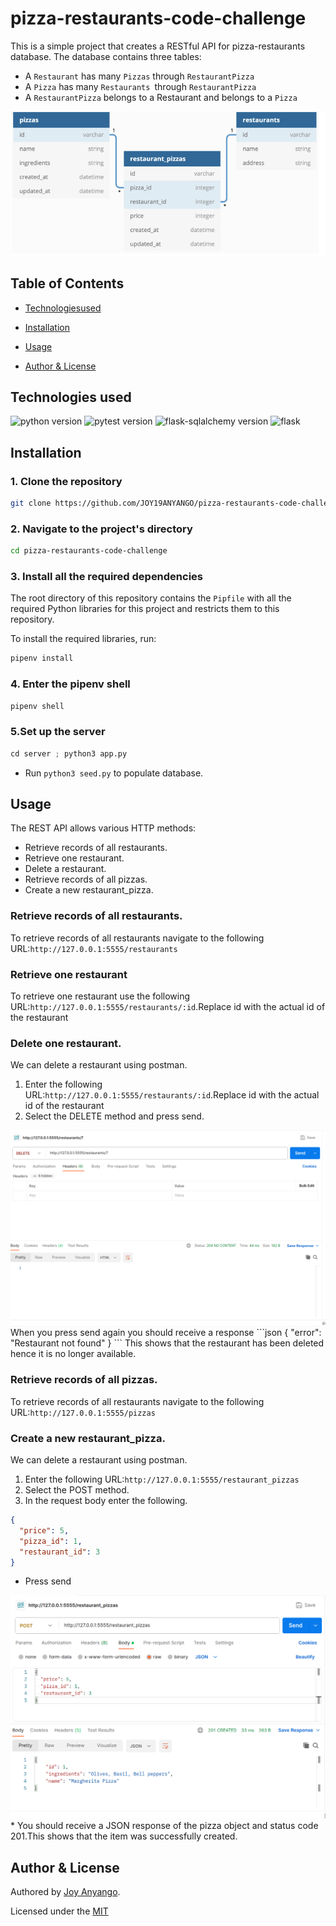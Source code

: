 # pizza-restaurants-code-challenge
This is a simple project that creates a RESTful API for pizza-restaurants database.
The database contains three tables:
  
* A `Restaurant` has many `Pizzas` through `RestaurantPizza`
* A `Pizza` has many `Restaurants `through `RestaurantPizza`
* A `RestaurantPizza` belongs to a Restaurant and belongs to a `Pizza`
<img src="dbmodel.png" alt="Alt text" title="database model">

## Table of Contents
- [Technologiesused](#technologiesused)
- [Installation](#installation)
- [Usage](#usage)

- [Author & License](#author--license)

## Technologies used
![python version](https://img.shields.io/badge/python-3.10.12+-blue.svg)
![pytest version](https://img.shields.io/badge/pytest-7.1.3+-cyan.svg)
![flask-sqlalchemy version](https://img.shields.io/badge/flasksqlalchemy-3.0.3-blue)
![flask](https://img.shields.io/badge/Flask-2.2.2-red)

## Installation

### 1. Clone the repository

```bash
git clone https://github.com/JOY19ANYANGO/pizza-restaurants-code-challenge.git
```

### 2. Navigate to the project's directory

```bash
cd pizza-restaurants-code-challenge
```

### 3. Install all the required dependencies

The root directory of this repository contains the `Pipfile` with all the required Python libraries for this project and restricts them to this repository.

To install the required libraries, run:

```python
pipenv install
```

### 4. Enter the pipenv shell

```python
pipenv shell
```
### 5.Set up the server
```python
cd server ; python3 app.py
```
* Run `python3 seed.py` to populate database.

## Usage
The REST API allows  various HTTP methods:
   * Retrieve records of all restaurants.
   * Retrieve one restaurant.
   * Delete a restaurant.
   * Retrieve records of all pizzas.
   * Create a new restaurant_pizza.

###  Retrieve records of all restaurants.
To retrieve records of all restaurants navigate to the following URL:`http://127.0.0.1:5555/restaurants`
### Retrieve one restaurant
To retrieve one restaurant use the following URL:`http://127.0.0.1:5555/restaurants/:id`.Replace id with the actual id of the restaurant

### Delete one restaurant.
We can delete a restaurant using postman.
1. Enter the following URL:`http://127.0.0.1:5555/restaurants/:id`.Replace id with the actual id of the    restaurant
2. Select the DELETE method and press send.
<img src="delee.png" alt="Alt text" title="delete">
 When you press send again you should receive a response
```json
{
  "error": "Restaurant not found"
}
```
This shows that the restaurant has been deleted hence it is no longer available.

### Retrieve records of all pizzas.
To retrieve records of all restaurants navigate to the following URL:`http://127.0.0.1:5555/pizzas`

### Create a new restaurant_pizza.
We can delete a restaurant using postman.
1. Enter the following URL:`http://127.0.0.1:5555/restaurant_pizzas`
2. Select the POST method.
3. In the request body enter the following.
```json
{
  "price": 5,
  "pizza_id": 1,
  "restaurant_id": 3
}
```
* Press send
<img src="post.png" alt="Alt text" title="post">
* You should receive a JSON response of the pizza object and status code 201.This shows that the item was successfully created.


## Author & License

Authored by [Joy Anyango](https://github.com/JOY19ANYANGO).

Licensed under the [MIT](https://choosealicense.com/licenses/mit/)
